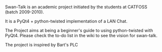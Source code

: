 Swan-Talk is an academic project initiated by the students at CATFOSS (batch 2009-2010).

It is a PyQt4 + python-twisted implementation of a LAN Chat.

The Project aims at being a beginner's guide to using python-twisted with PyQt4.
Please check the to-do list in the wiki to see the vision for swan-talk.

The project is inspired by Bart's PLC